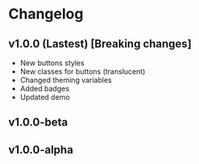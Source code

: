 # Changelog
## v1.0.0 (Lastest) [Breaking changes]
- New buttons styles
- New classes for buttons (translucent)
- Changed theming variables
- Added badges
- Updated demo

## v1.0.0-beta
## v1.0.0-alpha